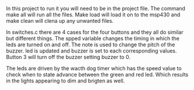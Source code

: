 In this project to run it you will need to be in the project file. The command
make all will run all the files. Make load will load it on to the msp430 and
make clean will clena up any unwanted files.

In switches.c there are 4 cases for the four buttons and they all do similar
but different things. The spped variable changes the timing in which the leds
are turned on and off. The note is used to change the pitch of the buzzer. led
is updated and buzzer is set to each corresponding values. Button 3 will turn
off the buzzer setting buzzer to 0.

The leds are driven by the wacth dog timer which has the speed value to check
when to state advance between the green and red led. Which results in the
lights appearing to dim and brigten as well.

